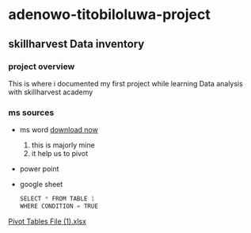 # adenowo-titobiloluwa-project
## skillharvest Data inventory
### project overview
This is where i documented my first project while learning Data analysis with skillharvest academy

### ms sources

- ms word [download now](https://www.youtube.com)
  1. this is majorly mine
  2. it help us to pivot
- power point
- google sheet

  ``` PYTHON
  SELECT * FROM TABLE 1
  WHERE CONDITION = TRUE
  ```

[Pivot Tables File (1).xlsx](https://github.com/user-attachments/files/17334786/Pivot.Tables.File.1.xlsx)
